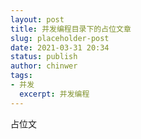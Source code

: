 ```yaml
---
layout: post
title: 并发编程目录下的占位文章
slug: placeholder-post
date: 2021-03-31 20:34
status: publish
author: chinwer
tags:
- 并发
  excerpt: 并发编程
---
```


占位文